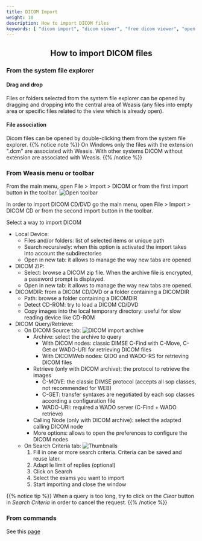 ```yaml
---
title: DICOM Import
weight: 10
description: How to import DICOM files
keywords: [ "dicom import", "dicom viewer", "free dicom viewer", "open source dicom viewer", "weasis dicom viewer",  "multi-platform dicom viewer", "pacs viewer" ]
---
```


## <center>How to import DICOM files</center>

### From the system file explorer

#### Drag and drop

Files or folders selected from the system file explorer can be opened by dragging and dropping into the central area of Weasis (any files into empty area or specific files related to the view which is already open).

#### File association

Dicom files can be opened by double-clicking them from the system file explorer.
{{% notice note %}}
On Windows only the files with the extension ".dcm" are associated with Weasis. With other systems DICOM without extension are associated with Weasis.
{{% /notice %}}

### From Weasis menu or toolbar

From the main menu, open File > Import > DICOM or from the first import button in the toolbar. ![Open toolbar](/tuto/dicom-open-icon.png?classes=shadow)

In order to import DICOM CD/DVD go the main menu, open File > Import > DICOM CD or from the second import button in the toolbar.

Select a way to import DICOM

* Local Device:
  * Files and/or folders: list of selected items or unique path
  * Search recursively: when this option is activated the import takes into account the subdirectories
  * Open in new tab: it allows to manage the way new tabs are opened
* DICOM ZIP:
  * Select: browse a DICOM zip file. When the archive file is encrypted, a password prompt is displayed.
  * Open in new tab: it allows to manage the way new tabs are opened.
* DICOMDIR: from a DICOM CD/DVD or a folder containing a DICOMDIR
  * Path: browse a folder containing a DICOMDIR
  * Detect CD-ROM: try to load a DICOM CD/DVD
  * Copy images into the local temporary directory: useful for slow reading device like CD-ROM
* DICOM Query/Retrieve:
  * On DICOM Source tab:
    ![DICOM import archive](/tuto/dicom-import-archive.png?classes=shadow)
    * Archive: select the archive to query
      * With DICOM nodes: classic DIMSE C-Find with C-Move, C-Get or WADO-URI for retrieving DICOM files
      * With DICOMWeb nodes: QIDO and WADO-RS for retrieving DICOM files
    * Retrieve (only with DICOM archive): the protocol to retrieve the images
      * C-MOVE: the classic DIMSE protocol (accepts all sop classes, not recommended for WEB)
      * C-GET: transfer syntaxes are negotiated by each sop classes according a configuration file
      * WADO-URI: required a WADO server (C-Find + WADO retrieve)
    * Calling Node (only with DICOM archive): select the adapted calling DICOM node
    * More options: allows to open the preferences to configure the DICOM nodes
  * On Search Criteria tab:
  ![Thumbnails](/tuto/dicom-import-search.png?classes=shadow&width=700px)
    1. Fill in one or more search criteria. Criteria can be saved and reuse later.
    2. Adapt le limit of replies (optional)
    3. Click on Search
    4. Select the exams you want to import
    5. Start importing and close the window

{{% notice tip %}}
When a query is too long, try to click on the *Clear* button in *Search Criteria* in order to cancel the request.
{{% /notice %}}

### From commands

See this [page](../../getting-started/weasis-protocol/#examples-to-load-images)
